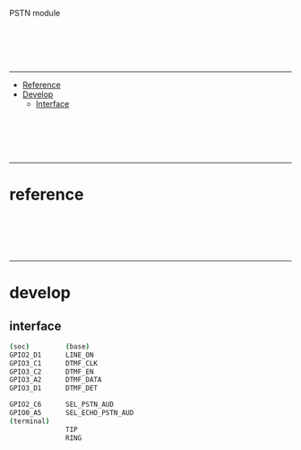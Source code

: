 
PSTN module


<br/>  
<br/>  
<br/>  
<br/>  

<hr>


- [Reference](#reference)
- [Develop](#develop)
	- [Interface](#interface)
	

<br/>  
<br/>  
<br/>  
<br/>  

<hr>

# reference

<br/>  
<br/>  
<br/>  
<br/>  

<hr>

# develop

## interface

```bash
(soc)         (base)
GPIO2_D1      LINE_ON
GPIO3_C1      DTMF_CLK
GPIO3_C2      DTMF_EN
GPIO3_A2      DTMF_DATA
GPIO3_D1      DTMF_DET

GPIO2_C6      SEL_PSTN_AUD
GPIO0_A5      SEL_ECHO_PSTN_AUD
(terminal)
              TIP
              RING
```
